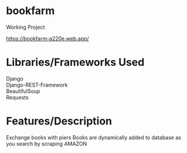 # bookfarm
Working Project  
  
https://bookfarm-a220e.web.app/  
# Libraries/Frameworks Used
Django  
Django-REST-Framework  
BeautifulSoup  
Requests  
# Features/Description
Exchange books with piers
Books are dynamically added to database as you search by scraping AMAZON
